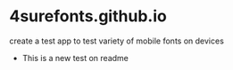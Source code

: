 # 4surefonts.github.io
create a test app to test variety of mobile fonts on devices
* This is a new test on readme
